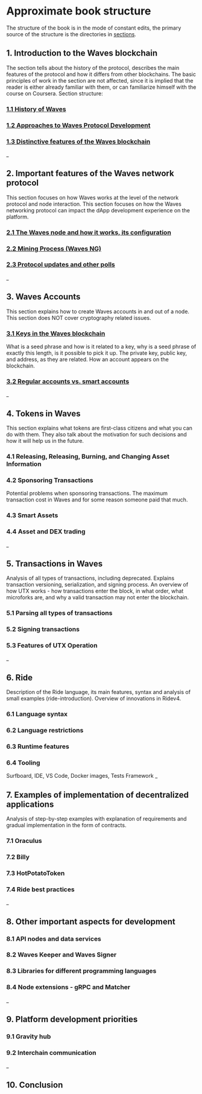 # Approximate book structure

The structure of the book is in the mode of constant edits, the primary source of the structure is the directories in [sections](./sections).

## 1. Introduction to the Waves blockchain

The section tells about the history of the protocol, describes the main features of the protocol and how it differs from other blockchains. The basic principles of work in the section are not affected, since it is implied that the reader is either already familiar with them, or can familiarize himself with the course on Сoursera. Section structure:

### [1.1 History of Waves](./sections/1-Waves-Introduction/1-1-history-of-waves.md)

### [1.2 Approaches to Waves Protocol Development](./sections/1-Waves-Introduction-2-development-principles.md)

### [1.3 Distinctive features of the Waves blockchain](./sections/1-Waves-Introduction/1-3-features-and-USPs.md)

_

## 2. Important features of the Waves network protocol

This section focuses on how Waves works at the level of the network protocol and node interaction. This section focuses on how the Waves networking protocol can impact the dApp development experience on the platform.

### [2.1 The Waves node and how it works, its configuration](./sections/2-Network-Features/2-1-node-configuration.md)

### [2.2 Mining Process (Waves NG)](./sections/2-Network-Features/2-2-mining-and-waves-ng.md)

### [2.3 Protocol updates and other polls](./sections/2-Network-Features/2-3-upgrades-and-other-votings.md)

_

## 3. Waves Accounts

This section explains how to create Waves accounts in and out of a node. This section does NOT cover cryptography related issues.

### [3.1 Keys in the Waves blockchain](./sections/3-Accounts/3-1-keys.md)

What is a seed phrase and how is it related to a key, why is a seed phrase of exactly this length, is it possible to pick it up. The private key, public key, and address, as they are related. How an account appears on the blockchain.

### [3.2 Regular accounts vs. smart accounts](./sections/3-Accounts/3-2-accounts-vs-smart-accounts.md)

_

## 4. Tokens in Waves

This section explains what tokens are first-class citizens and what you can do with them. They also talk about the motivation for such decisions and how it will help us in the future.

### 4.1 Releasing, Releasing, Burning, and Changing Asset Information

### 4.2 Sponsoring Transactions

Potential problems when sponsoring transactions. The maximum transaction cost in Waves and for some reason someone paid that much.

### 4.3 Smart Assets

### 4.4 Asset and DEX trading
_

## 5. Transactions in Waves

Analysis of all types of transactions, including deprecated. Explains transaction versioning, serialization, and signing process. An overview of how UTX works - how transactions enter the block, in what order, what microforks are, and why a valid transaction may not enter the blockchain.

### 5.1 Parsing all types of transactions

### 5.2 Signing transactions

### 5.3 Features of UTX Operation
_

## 6. Ride

Description of the Ride language, its main features, syntax and analysis of small examples (ride-introduction). Overview of innovations in Ridev4.

### 6.1 Language syntax

### 6.2 Language restrictions

### 6.3 Runtime features

### 6.4 Tooling

Surfboard, IDE, VS Code, Docker images, Tests Framework
_

## 7. Examples of implementation of decentralized applications

Analysis of step-by-step examples with explanation of requirements and gradual implementation in the form of contracts.

### 7.1 Oraculus

### 7.2 Billy

### 7.3 HotPotatoToken

### 7.4 Ride best practices
_

## 8. Other important aspects for development

### 8.1 API nodes and data services

### 8.2 Waves Keeper and Waves Signer

### 8.3 Libraries for different programming languages

### 8.4 Node extensions - gRPC and Matcher

_

## 9. Platform development priorities

### 9.1 Gravity hub

### 9.2 Interchain communication

_

## 10. Conclusion